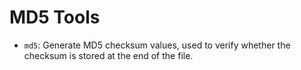 # MD5 Tools

- `md5`: Generate MD5 checksum values, used to verify whether the checksum is stored at the end of the file.